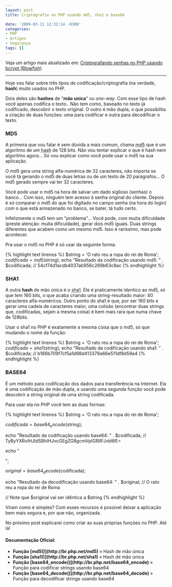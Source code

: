 ```yaml
---
layout: post
title: Criptografia no PHP usando md5, sha1 e base64

date: '2009-03-11 12:32:14 -0300'
categories:
- PHP
- Artigos
- Segurança
tags: []
---
```

Veja um artigo mais atualizado em: [Criptografando senhas no PHP usando bcrypt (Blowfish)](/criptografando-senhas-no-php-usando-bcrypt-blowfish)

<hr />
Hoje vou falar sobre três tipos de codificação/criptografia (na verdade, <strong>hash</strong>) muito usados no PHP.

Dois deles são <strong>hashes</strong> de "<strong>mão unica</strong>" ou <em>one-way</em>. Com esse tipo de hash você apenas codifica o texto.. Não tem como, baseado no texto já codificado, descobrir o texto original. O outro é mão dupla, o que possibilita a criação de duas funções: uma para codificar e outra para decodificar o texto.

<h3>MD5</h3>
A primeira que vou falar é sem dúvida a mais comum, chama <abbr title="Message-Digest algorithm 5">md5</abbr> que é um algoritmo de um <abbr title="Um hash é uma seqüencia de bits geradas por um algoritmo de dispersão, em geral representada em base hexadecimal">hash</abbr> de 128 bits. Não vou tentar explicar o que é hash nem algoritmo agora... Só vou explicar como você pode usar o md5 na sua aplicação.

O md5 gera uma string alfa-numérica de 32 caracteres, não importa se você tá gerando o md5 de duas letras ou de um texto de 20 parágrafos... O md5 gerado sempre vai ter 32 caracteres.

Você pode usar o md5 na hora de salvar um dado sigiloso (senhas) o banco... Com isso, ninguém tem acesso à senha original do cliente. Depois é só comparar o md5 do que foi digitado no campo senha (na hora do login) com o que está armazenado no banco, se bater, tá tudo certo.

Infelizmente o md5 tem um "problema"... Você pode, com muita dificuldade (preste atenção: muita dificuldade), gerar dois md5 iguais. Duas strings diferentes que acabem como um mesmo md5. Isso é raríssimo, mas pode acontecer.

Pra usar o md5 no PHP é só usar da seguinte forma:


{% highlight text linenos %}
$string = 'O rato reu a ropa do rei de Roma';
$codificada = md5($string);
echo "Resultado da codificação usando md5: " . $codificada;
// 54cf74d1acdb4037ab956c269b63c8ac
{% endhighlight %}

<h3>SHA1</h3>
A outra <strong>hash</strong> de mão única é o <abbr title="SHA: Secure Hash Algorithm">sha1</abbr>. Ele é praticamente identico ao md5, só que tem 160 bits, o que acaba criando uma string-resultado maior: 40 caracteres alfa-numéricos. Outro ponto do sha1 é que, por ser 160 bits e gerar uma cadeia de caracteres maior, uma colisão (encontrar duas strings que, codificadas, sejam a mesma coisa) é bem mais rara que numa chave de 128bits.

Usar o sha1 no PHP é exatamente a mesma coisa que o md5, só que mudando o nome da função:


{% highlight text linenos %}
$string = 'O rato reu a ropa do rei de Roma';
$codificada = sha1($string);
echo "Resultado da codificação usando sha1: " . $codificada;
// b186b709f7cf5a1d98d413379a66e511df8d59a4
{% endhighlight %}

<h3>BASE64</h3>
É um método para codificação dos dados para transferência na Internet. Ela é uma codificação de mão dupla, e usando uma segunda função você pode descobrir a string original de uma string codificada.

Para usar ela no PHP você tem as duas formas:


{% highlight text linenos %}
$string = 'O rato reu a ropa do rei de Roma';

$codificada = base64_encode($string);

echo "Resultado da codificação usando base64: " . $codificada;
// TyByYXRvIHJldSBhIHJvcGEgZG8gcmVpIGRlIFJvbWE=

echo "

";

$original = base64_decode($codificada);

echo "Resultado da decodificação usando base64: " . $original;
// O rato reu a ropa do rei de Roma

// Note que $original vai ser idêntica a $string
{% endhighlight %}

Viram como é simples? Com esses recursos é possível deixar a aplicação bem mais segura e, por que não, organizada.

No próximo post explicarei como criar as suas próprias funções no PHP. Até lá!

<h4>Documentação Oficial:</h4>
<ul>
<li><strong>Função [md5()](http://br.php.net/md5)</strong> » Hash de mão única</li>
<li><strong>Função [sha1()](http://br.php.net/sha1)</strong> » Hash de mão única</li>
<li><strong>Função [base64_encode()](http://br.php.net/base64_encode)</strong> » Função para codificar strings usando base64</li>
<li><strong>Função [base64_decode()](http://br.php.net/base64_decode)</strong> » Função para decodificar strings usando base64</li>
</ul>
